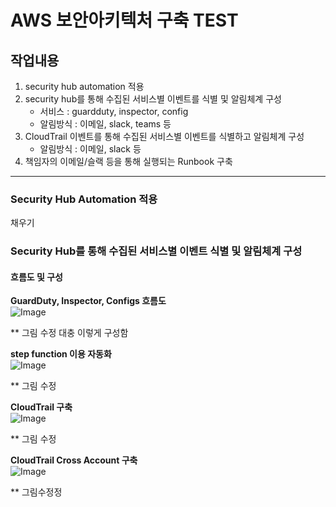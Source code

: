 # AWS 보안아키텍처 구축 TEST
## 작업내용
1. security hub automation 적용
2. security hub를 통해 수집된 서비스별 이벤트를 식별 및 알림체계 구성
    - 서비스 : guardduty, inspector, config
    - 알림방식 : 이메일, slack, teams 등
3. CloudTrail 이벤트를 통해 수집된 서비스별 이벤트를 식별하고 알림체계 구성
    - 알림방식 : 이메일, slack 등
4. 책임자의 이메일/슬랙 등을 통해 실행되는 Runbook 구축
---

### Security Hub Automation 적용
채우기

### Security Hub를 통해 수집된 서비스별 이벤트 식별 및 알림체계 구성

#### 흐름도 및 구성
__GuardDuty, Inspector, Configs 흐름도__ <br>
![Image](https://github.com/user-attachments/assets/277cf191-5dd2-4e4d-a30f-4fc55082c69c)

** 그림 수정
대충 이렇게 구성함


__step function 이용 자동화__ <br>
![Image](https://github.com/user-attachments/assets/a5587cfc-bd3e-43b0-ad3d-a14e786b11ba)

** 그림 수정

__CloudTrail 구축__ <br>
![Image](https://github.com/user-attachments/assets/018f6abd-908a-4f81-95be-9ed1472038b2)

** 그림 수정

__CloudTrail Cross Account 구축__ <br>
![Image](https://github.com/user-attachments/assets/56759245-53bb-4e06-b1e4-e2254e8f502b)

** 그림수정정